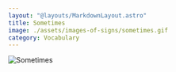 ```yaml
---
layout: "@layouts/MarkdownLayout.astro"
title: Sometimes
image: ./assets/images-of-signs/sometimes.gif
category: Vocabulary
---
```


![Sometimes](@signs/sometimes.gif)
